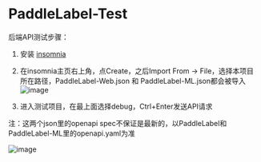 # PaddleLabel-Test

后端API测试步骤：
1. 安装 [insomnia](https://github.com/Kong/insomnia)
2. 在insomnia主页右上角，点Create，之后Import From -> File，选择本项目所在路径，PaddleLabel-Web.json 和 PaddleLabel-ML.json都会被导入
![image](https://user-images.githubusercontent.com/29757093/192162306-5876c270-e14a-4093-8753-35470f371e0d.png)

3. 进入测试项目，在最上面选择debug，Ctrl+Enter发送API请求

注：这两个json里的openapi spec不保证是最新的，以PaddleLabel和PaddleLabel-ML里的openapi.yaml为准

![image](https://user-images.githubusercontent.com/29757093/173211697-65c873ae-5611-492a-a909-9e71fa192441.png)
